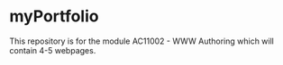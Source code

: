 # myPortfolio
This repository is for the module AC11002 - WWW Authoring which will contain 4-5 webpages.
